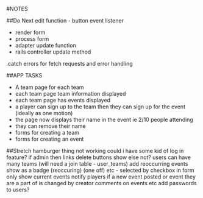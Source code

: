 #NOTES

##Do Next
edit function - button event listener
- render form
- process form
- adapter update function
- rails controller update method

.catch errors for fetch requests and error handling


##APP TASKS
- A team page for each team
- each team page team information displayed
- each team page has events displayed
- a player can sign up to the team then they can sign up for the event (ideally as one motion)
- the page now displays their name in the event ie 2/10 people attending
- they can remove their name
- forms for creating a team
- forms for creating an event

##Stretch
hamburger thing not working
could i have some kid of log in feature? if admin then links delete buttons show else not?
users can have many teams (will need a join table - user_teams)
add reoccurring events show as a badge (reoccuring) (one off) etc - selected by checkbox in form
only show current events
notify players if a new event posted or event they are a part of is changed by creator
comments on events etc
add passwords to users?